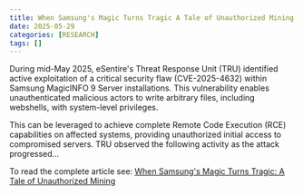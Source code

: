 ```yaml
---
title: When Samsung's Magic Turns Tragic A Tale of Unauthorized Mining
date: 2025-05-29
categories: [RESEARCH]
tags: []
---
```


During mid-May 2025, eSentire's Threat Response Unit (TRU) identified active exploitation of a critical security flaw (CVE-2025-4632) within Samsung MagicINFO 9 Server installations. This vulnerability enables unauthenticated malicious actors to write arbitrary files, including webshells, with system-level privileges.

This can be leveraged to achieve complete Remote Code Execution (RCE) capabilities on affected systems, providing unauthorized initial access to compromised servers. TRU observed the following activity as the attack progressed...

To read the complete article see:
[When Samsung's Magic Turns Tragic: A Tale of Unauthorized Mining](https://www.esentire.com/blog/when-samsungs-magic-turns-tragic-a-tale-of-unauthorized-mining)